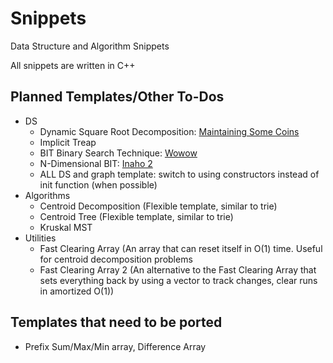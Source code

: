 # Snippets
Data Structure and Algorithm Snippets

All snippets are written in C++

## Planned Templates/Other To-Dos

* DS
    * Dynamic Square Root Decomposition: [Maintaining Some Coins](https://dmoj.ca/problem/cpc19c1p6)
    * Implicit Treap
    * BIT Binary Search Technique: [Wowow](https://dmoj.ca/problem/cco10p3)
    * N-Dimensional BIT: [Inaho 2](https://dmoj.ca/problem/inaho2)
    * ALL DS and graph template: switch to using constructors instead of init function (when possible)
* Algorithms
    * Centroid Decomposition (Flexible template, similar to trie)
    * Centroid Tree (Flexible template, similar to trie)
    * Kruskal MST
* Utilities
    * Fast Clearing Array (An array that can reset itself in O(1) time.  Useful for centroid decomposition problems
    * Fast Clearing Array 2 (An alternative to the Fast Clearing Array that sets everything back by using a vector to track changes, clear runs in amortized O(1))


## Templates that need to be ported

* Prefix Sum/Max/Min array, Difference Array